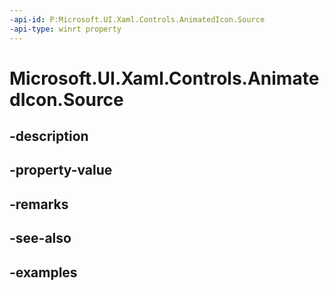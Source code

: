 ```yaml
---
-api-id: P:Microsoft.UI.Xaml.Controls.AnimatedIcon.Source
-api-type: winrt property
---
```


# Microsoft.UI.Xaml.Controls.AnimatedIcon.Source

<!--
public Microsoft.UI.Xaml.Controls.IAnimatedVisualSource2 Source { get; set; }
-->


## -description

## -property-value

## -remarks

## -see-also

## -examples


